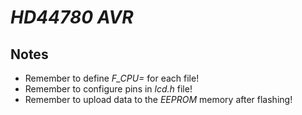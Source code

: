 # *HD44780 AVR*

## Notes
* Remember to define *F_CPU=* for each file!
* Remember to configure pins in *lcd.h* file!
* Remember to upload data to the *EEPROM* memory after flashing!
